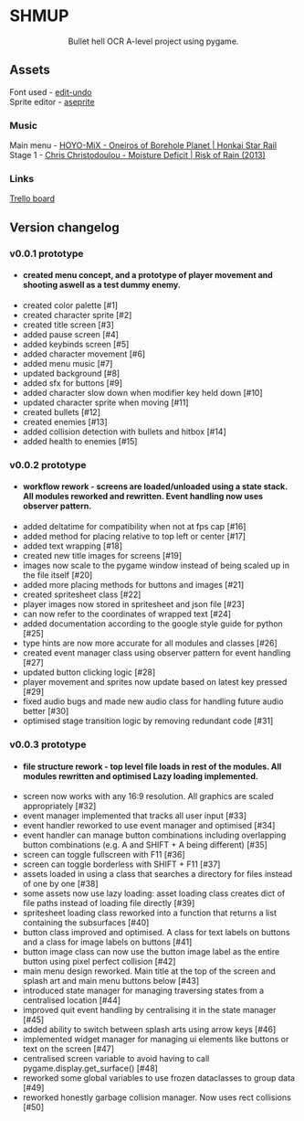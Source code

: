 # SHMUP
<p align="center">
Bullet hell OCR A-level project using pygame.  
</p>

## Assets
Font used - [edit-undo](https://www.dafont.com/edit-undo.font)  
Sprite editor - [aseprite](https://www.aseprite.org/)  
### Music
Main menu - [HOYO-MiX - Oneiros of Borehole Planet | Honkai Star Rail](https://www.youtube.com/watch?v=yQ-rcBeFKVw)  
Stage 1 - [Chris Christodoulou - Moisture Deficit | Risk of Rain (2013)](https://www.youtube.com/watch?v=RbzA6lX84xM)  
### Links
[Trello board](https://trello.com/b/xCHQx3Uu/shmup-trello)  
## Version changelog
### v0.0.1 prototype
- #### created menu concept, and a prototype of player movement and shooting aswell as a test dummy enemy.
- created color palette [#1]
- created character sprite [#2]
- created title screen [#3]
- added pause screen [#4]
- added keybinds screen [#5]
- added character movement [#6]
- added menu music [#7]
- updated background [#8]
- added sfx for buttons [#9]
- added character slow down when modifier key held down [#10]
- updated character sprite when moving [#11]
- created bullets [#12]
- created enemies [#13]
- added collision detection with bullets and hitbox [#14]
- added health to enemies [#15]
### v0.0.2 prototype
- #### workflow rework - screens are loaded/unloaded using a state stack. All modules reworked and rewritten. Event handling now uses observer pattern.
- added deltatime for compatibility when not at fps cap [#16]
- added method for placing relative to top left or center [#17]
- added text wrapping [#18]
- created new title images for screens [#19]
- images now scale to the pygame window instead of being scaled up in the file itself [#20]
- added more placing methods for buttons and images [#21]
- created spritesheet class [#22]
- player images now stored in spritesheet and json file [#23]
- can now refer to the coordinates of wrapped text [#24]
- added documentation according to the google style guide for python [#25]
- type hints are now more accurate for all modules and classes [#26]
- created event manager class using observer pattern for event handling [#27]
- updated button clicking logic [#28]
- player movement and sprites now update based on latest key pressed [#29]
- fixed audio bugs and made new audio class for handling future audio better [#30]
- optimised stage transition logic by removing redundant code [#31]
### v0.0.3 prototype
- #### file structure rework - top level file loads in rest of the modules. All modules rewritten and optimised Lazy loading implemented.
- screen now works with any 16:9 resolution. All graphics are scaled appropriately [#32]
- event manager implemented that tracks all user input [#33]
- event handler reworked to use event manager and optimised [#34]
- event handler can manage button combinations including overlapping button combinations (e.g. A and SHIFT + A being different) [#35]
- screen can toggle fullscreen with F11 [#36]
- screen can toggle borderless with SHIFT + F11 [#37]
- assets loaded in using a class that searches a directory for files instead of one by one [#38]
- some assets now use lazy loading: asset loading class creates dict of file paths instead of loading file directly [#39]
- spritesheet loading class reworked into a function that returns a list containing the subsurfaces [#40]
- button class improved and optimised. A class for text labels on buttons and a class for image labels on buttons [#41]
- button image class can now use the button image label as the entire button using pixel perfect collision [#42]
- main menu design reworked. Main title at the top of the screen and splash art and main menu buttons below [#43]
- introduced state manager for managing traversing states from a centralised location [#44]
- improved quit event handling by centralising it in the state manager [#45]
- added ability to switch between splash arts using arrow keys [#46]
- implemented widget manager for managing ui elements like buttons or text on the screen [#47]
- centralised screen variable to avoid having to call pygame.display.get_surface() [#48]
- reworked some global variables to use frozen dataclasses to group data [#49]
- reworked honestly garbage collision manager. Now uses rect collisions [#50]
